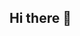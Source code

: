 ## Hi there 👋

<!--
**aroonanoor03/aroonanoor03** is a ✨ _special_ ✨ repository because its `README.md` (this file) appears on your GitHub profile.

# 👋 Hi, I'm [Aroona Noor]!  
## 🌥️ Cloud Computing Projects  
- 🔹 Cloud-Based File Storage  
- 🔹 Web Application Deployment  
- 🔹 Serverless Chatbot  
## 📫 Reach me at: (www.linkedin.com/in/aroona-noor-637729345)




